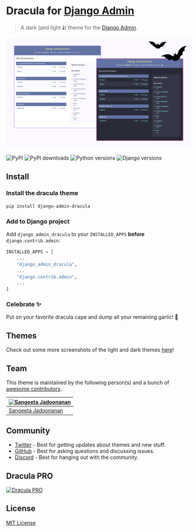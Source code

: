 # Dracula for [Django Admin](https://docs.djangoproject.com/en/stable/ref/contrib/admin/)

> A dark (and light 🕯️) theme for the [Django Admin](https://docs.djangoproject.com/en/stable/ref/contrib/admin/).

![Screenshot](https://github.com/sjbitcode/django-admin-dracula/blob/main/screenshot.png?raw=true)

![PyPI](https://img.shields.io/pypi/v/django-admin-dracula?&color=%23bd93f9)
![PyPI downloads](https://img.shields.io/pypi/dm/django-admin-dracula?color=%23ff79c6)
![Python versions](https://img.shields.io/pypi/pyversions/django-admin-dracula?color=%238be9fd)
![Django versions](https://img.shields.io/pypi/frameworkversions/django/django-admin-dracula?color=%2345de6b)

## Install

### Install the dracula theme
```bash
pip install django-admin-dracula
```

### Add to Django project
Add `django_admin_dracula` to your `INSTALLED_APPS` **before** `django.contrib.admin`:

```python
INSTALLED_APPS = [
    ...
    "django_admin_dracula",
    ...
    "django.contrib.admin",
    ...
]
```

### Celebrate ✨
Put on your favorite dracula cape and dump all your remaining garlic! 🧄

## Themes

Check out some more screenshots of the light and dark themes [here](https://github.com/sjbitcode/django-admin-dracula/blob/main/THEMES.md)!

## Team

This theme is maintained by the following person(s) and a bunch of [awesome contributors](https://github.com/dracula/foobar/graphs/contributors).

| [![Sangeeta Jadoonanan](https://github.com/sjbitcode.png?size=100)](https://github.com/sjbitcode) |
| ---------------------------------------------------------------------------------------- |
| [Sangeeta Jadoonanan](https://github.com/sjbitcode) |

## Community

- [Twitter](https://twitter.com/draculatheme) - Best for getting updates about themes and new stuff.
- [GitHub](https://github.com/dracula/dracula-theme/discussions) - Best for asking questions and discussing issues.
- [Discord](https://draculatheme.com/discord-invite) - Best for hanging out with the community.

## Dracula PRO

[![Dracula PRO](./.github/dracula-pro.png)](https://draculatheme.com/pro)

## License

[MIT License](./LICENSE)

